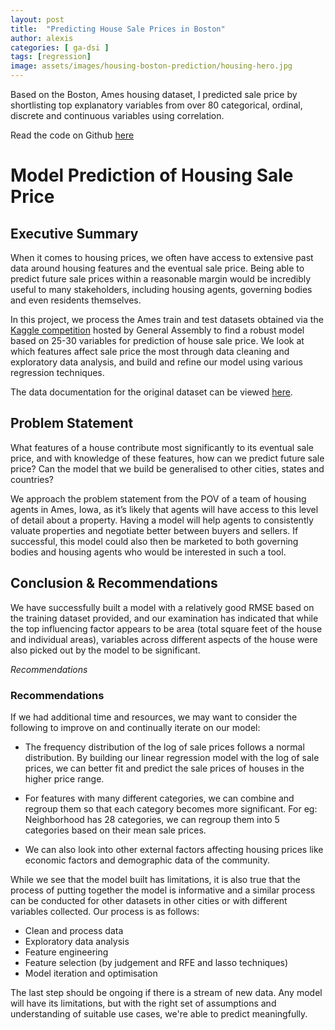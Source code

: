 ```yaml
---
layout: post
title:  "Predicting House Sale Prices in Boston"
author: alexis
categories: [ ga-dsi ]
tags: [regression]
image: assets/images/housing-boston-prediction/housing-hero.jpg
---
```


Based on the Boston, Ames housing dataset, I predicted sale price by shortlisting top explanatory variables from over 80 categorical, ordinal, discrete and continuous variables using correlation.

Read the code on Github [here](https://github.com/alexislimsh/dsiprojects/tree/master/dsi-16-project-2)

# Model Prediction of Housing Sale Price

## Executive Summary

When it comes to housing prices, we often have access to extensive past data around housing features and the eventual sale price. Being able to predict future sale prices within a reasonable margin would be incredibly useful to many stakeholders, including housing agents, governing bodies and even residents themselves.

In this project, we process the Ames train and test datasets obtained via the [Kaggle competition](https://www.kaggle.com/c/dsi-us-6-project-2-regression-challenge) hosted by General Assembly to find a robust model based on 25-30 variables for prediction of house sale price. We look at which features affect sale price the most through data cleaning and exploratory data analysis, and build and refine our model using various regression techniques.

The data documentation for the original dataset can be viewed [here](http://jse.amstat.org/v19n3/decock/DataDocumentation.txt).

## Problem Statement

What features of a house contribute most significantly to its eventual sale price, and with knowledge of these features, how can we predict future sale price? Can the model that we build be generalised to other cities, states and countries?

We approach the problem statement from the POV of a team of housing agents in Ames, Iowa, as it’s likely that agents will have access to this level of detail about a property. Having a model will help agents to consistently valuate properties and negotiate better between buyers and sellers. If successful, this model could also then be marketed to both governing bodies and housing agents who would be interested in such a tool.

## Conclusion & Recommendations

We have successfully built a model with a relatively good RMSE based on the training dataset provided, and our examination has indicated that while the top influencing factor appears to be area (total square feet of the house and individual areas), variables across different aspects of the house were also picked out by the model to be significant.

*Recommendations*

### Recommendations

If we had additional time and resources, we may want to consider the following to improve on and continually iterate on our model:

- The frequency distribution of the log of sale prices follows a normal distribution. By building our linear regression model with the log of sale prices, we can better fit and predict the sale prices of houses in the higher price range.

- For features with many different categories, we can combine and regroup them so that each category becomes more significant. For eg: Neighborhood has 28 categories, we can regroup them into 5 categories based on their mean sale prices.

- We can also look into other external factors affecting housing prices like economic factors and demographic data of the community.

While we see that the model built has limitations, it is also true that the process of putting together the model is informative and a similar process can be conducted for other datasets in other cities or with different variables collected. Our process is as follows:

- Clean and process data
- Exploratory data analysis
- Feature engineering
- Feature selection (by judgement and RFE and lasso techniques)
- Model iteration and optimisation

The last step should be ongoing if there is a stream of new data. Any model will have its limitations, but with the right set of assumptions and understanding of suitable use cases, we're able to predict meaningfully.